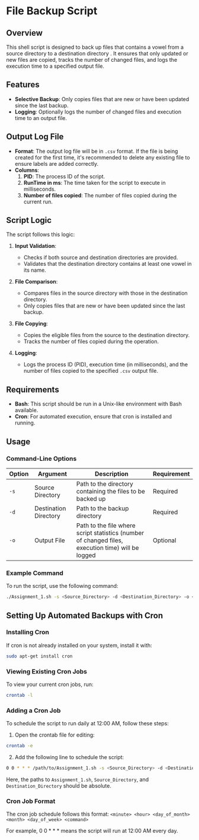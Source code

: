 # File Backup Script

## Overview
This shell script is designed to back up files that contains a vowel from a source directory to a destination directory . It ensures that only updated or new files are copied, tracks the number of changed files, and logs the execution time to a specified output file.

## Features
- **Selective Backup**: Only copies files that are new or have been updated since the last backup.
- **Logging**: Optionally logs the number of changed files and execution time to an output file.

## Output Log File

- **Format**: The output log file will be in `.csv` format. If the file is being created for the first time, it's recommended to delete any existing file to ensure labels are added correctly.
- **Columns**:
  1. **PID**: The process ID of the script.
  2. **RunTime in ms**: The time taken for the script to execute in milliseconds.
  3. **Number of files copied**: The number of files copied during the current run.

## Script Logic
The script follows this logic:

1. **Input Validation**: 
   - Checks if both source and destination directories are provided.
   - Validates that the destination directory contains at least one vowel in its name.

2. **File Comparison**: 
   - Compares files in the source directory with those in the destination directory.
   - Only copies files that are new or have been updated since the last backup.

3. **File Copying**: 
   - Copies the eligible files from the source to the destination directory.
   - Tracks the number of files copied during the operation.

4. **Logging**: 
   - Logs the process ID (PID), execution time (in milliseconds), and the number of files copied to the specified `.csv` output file.

## Requirements
- **Bash**: This script should be run in a Unix-like environment with Bash available.
- **Cron**: For automated execution, ensure that cron is installed and running.

## Usage

### Command-Line Options

| Option | Argument | Description | Requirement |
| ------ | -------- | ----------- | ----------- |
| `-s`   | Source Directory | Path to the directory containing the files to be backed up | Required |
| `-d`   | Destination Directory | Path to the backup directory | Required |
| `-o`   | Output File | Path to the file where script statistics (number of changed files, execution time) will be logged | Optional |

### Example Command

To run the script, use the following command:

```bash
./Assignment_1.sh -s <Source_Directory> -d <Destination_Directory> -o <Output_File>
```
## Setting Up Automated Backups with Cron

### Installing Cron
If cron is not already installed on your system, install it with:
```bash
sudo apt-get install cron
```
### Viewing Existing Cron Jobs
To view your current cron jobs, run:
```bash
crontab -l
```
### Adding a Cron Job
To schedule the script to run daily at 12:00 AM, follow these steps:

1. Open the crontab file for editing:
```bash
crontab -e
```
2. Add the following line to schedule the script:
```bash
0 0 * * * /path/to/Assignment_1.sh -s <Source_Directory> -d <Destination_Directory> -o <Output_File>
```
Here, the paths to `Assignment_1.sh`, `Source_Directory`, and `Destination_Directory` should be absolute.
### Cron Job Format
The cron job schedule follows this format:
`<minute> <hour> <day_of_month> <month> <day_of_week> <command>`

For example, 0 0 * * * means the script will run at 12:00 AM every day.

